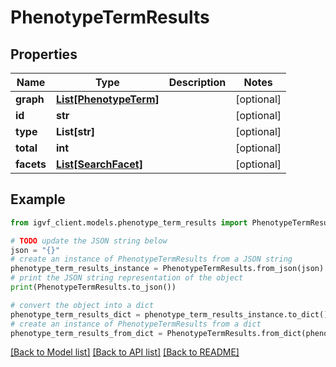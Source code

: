 # PhenotypeTermResults


## Properties

Name | Type | Description | Notes
------------ | ------------- | ------------- | -------------
**graph** | [**List[PhenotypeTerm]**](PhenotypeTerm.md) |  | [optional] 
**id** | **str** |  | [optional] 
**type** | **List[str]** |  | [optional] 
**total** | **int** |  | [optional] 
**facets** | [**List[SearchFacet]**](SearchFacet.md) |  | [optional] 

## Example

```python
from igvf_client.models.phenotype_term_results import PhenotypeTermResults

# TODO update the JSON string below
json = "{}"
# create an instance of PhenotypeTermResults from a JSON string
phenotype_term_results_instance = PhenotypeTermResults.from_json(json)
# print the JSON string representation of the object
print(PhenotypeTermResults.to_json())

# convert the object into a dict
phenotype_term_results_dict = phenotype_term_results_instance.to_dict()
# create an instance of PhenotypeTermResults from a dict
phenotype_term_results_from_dict = PhenotypeTermResults.from_dict(phenotype_term_results_dict)
```
[[Back to Model list]](../README.md#documentation-for-models) [[Back to API list]](../README.md#documentation-for-api-endpoints) [[Back to README]](../README.md)


